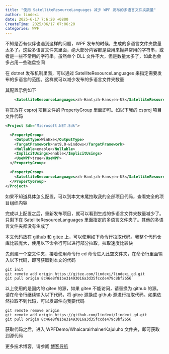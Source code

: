 ```yaml
---
title: "使用 SatelliteResourceLanguages 减少 WPF 发布的多语言文件夹数量"
author: lindexi
date: 2025-6-17 7:6:20 +0800
CreateTime: 2025/06/17 07:06:20
categories: WPF
---
```


不知是否有伙伴也遇到这样的问题，WPF 发布的时候，生成的多语言文件夹数量太多了。这些多语言文件夹里面，绝大部分内容都是些用来抛异常用的字符串，或者是一些不常用的字符串。虽然单个 DLL 文件不大，但是数量太多了，如此也会多占用一些磁盘空间

<!--more-->


<!-- CreateTime:2025/06/17 07:06:20 -->

<!-- 发布 -->
<!-- 博客 -->

在 dotnet 发布机制里面，可以通过 SatelliteResourceLanguages 来指定需要发布的多语言的范围。这样就可以减少发布的多语言文件夹数量

其配置示例如下

```xml
    <SatelliteResourceLanguages>zh-Hant;zh-Hans;en-US</SatelliteResourceLanguages>
```

将其放在 csproj 项目文件的 PropertyGroup 里面即可。如以下我的 csproj 项目文件代码

```xml
<Project Sdk="Microsoft.NET.Sdk">

  <PropertyGroup>
    <OutputType>WinExe</OutputType>
    <TargetFramework>net9.0-windows</TargetFramework>
    <Nullable>enable</Nullable>
    <ImplicitUsings>enable</ImplicitUsings>
    <UseWPF>true</UseWPF>
  </PropertyGroup>

  <PropertyGroup>
    <SatelliteResourceLanguages>zh-Hant;zh-Hans;en-US</SatelliteResourceLanguages>
  </PropertyGroup>
</Project>
```

如果不知道具体怎么配置，可以到本文末尾拉取我的全部项目代码，查看完全的项目组织内容

完成以上配置之后，重新发布项目，就可以看到生成的多语言文件夹数量减少了。只剩下在 SatelliteResourceLanguages 里面指定的多语言文件夹了。其他的多语言文件夹都没有生成了

本文代码放在 [github](https://github.com/lindexi/lindexi_gd/tree/8c46e8f81be31493016a3d35fccde479c8bf2656/WPFDemo/WhaicarairhalnerKajuluho) 和 [gitee](https://gitee.com/lindexi/lindexi_gd/blob/8c46e8f81be31493016a3d35fccde479c8bf2656/WPFDemo/WhaicarairhalnerKajuluho) 上，可以使用如下命令行拉取代码。我整个代码仓库比较庞大，使用以下命令行可以进行部分拉取，拉取速度比较快

先创建一个空文件夹，接着使用命令行 cd 命令进入此空文件夹，在命令行里面输入以下代码，即可获取到本文的代码

```
git init
git remote add origin https://gitee.com/lindexi/lindexi_gd.git
git pull origin 8c46e8f81be31493016a3d35fccde479c8bf2656
```

以上使用的是国内的 gitee 的源，如果 gitee 不能访问，请替换为 github 的源。请在命令行继续输入以下代码，将 gitee 源换成 github 源进行拉取代码。如果依然拉取不到代码，可以发邮件向我要代码

```
git remote remove origin
git remote add origin https://github.com/lindexi/lindexi_gd.git
git pull origin 8c46e8f81be31493016a3d35fccde479c8bf2656
```

获取代码之后，进入 WPFDemo/WhaicarairhalnerKajuluho 文件夹，即可获取到源代码

更多技术博客，请参阅 [博客导航](https://blog.lindexi.com/post/%E5%8D%9A%E5%AE%A2%E5%AF%BC%E8%88%AA.html )
